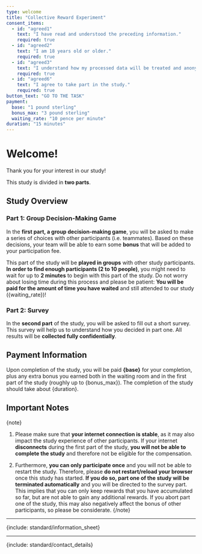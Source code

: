 ```yaml
---
type: welcome
title: "Collective Reward Experiment"
consent_items:
  - id: "agreed1"
    text: "I have read and understood the preceding information."
    required: true
  - id: "agreed2"
    text: "I am 18 years old or older."
    required: true
  - id: "agreed3"
    text: "I understand how my processed data will be treated and anonymised."
    required: true
  - id: "agreed6"
    text: "I agree to take part in the study."
    required: true
button_text: "GO TO THE TASK"
payment:
  base: "1 pound sterling"
  bonus_max: "3 pound sterling"
  waiting_rate: "10 pence per minute"
duration: "15 minutes"
---
```


# Welcome!

Thank you for your interest in our study!

This study is divided in **two parts**.

## Study Overview

### Part 1: Group Decision-Making Game

In the **first part, a group decision-making game**, you will be asked to make a series of choices with other participants (i.e. teammates). Based on these decisions, your team will be able to earn some **bonus** that will be added to your participation fee.

This part of the study will be **played in groups** with other study participants. **In order to find enough participants (2 to 10 people)**, you might need to wait for up to **2 minutes** to begin with this part of the study. Do not worry about losing time during this process and please be patient: **You will be paid for the amount of time you have waited** and still attended to our study ({waiting_rate})!

### Part 2: Survey

In the **second part** of the study, you will be asked to fill out a short survey. This survey will help us to understand how you decided in part one. All results will be **collected fully confidentially**.

## Payment Information

Upon completion of the study, you will be paid **{base}** for your completion, plus any extra bonus you earned both in the waiting room and in the first part of the study (roughly up to {bonus_max}). The completion of the study should take about {duration}.

## Important Notes

{note}
1. Please make sure that **your internet connection is stable**, as it may also impact the study experience of other participants. If your internet **disconnects** during the first part of the study, **you will not be able to complete the study** and therefore not be eligible for the compensation.

2. Furthermore, **you can only participate once** and you will not be able to restart the study. Therefore, please **do not restart/reload your browser** once this study has started. **If you do so, part one of the study will be terminated automatically** and you will be directed to the survey part. This implies that you can only keep rewards that you have accumulated so far, but are not able to gain any additional rewards. If you abort part one of the study, this may also negatively affect the bonus of other participants, so please be considerate.
{/note}

---

{include: standard/information_sheet}

---

{include: standard/contact_details}